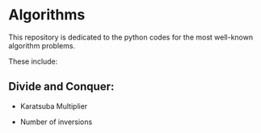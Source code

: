 # Algorithms


This repository is dedicated to the python codes for the most well-known algorithm problems.

These include:

## Divide and Conquer:

- Karatsuba Multiplier

- Number of inversions
